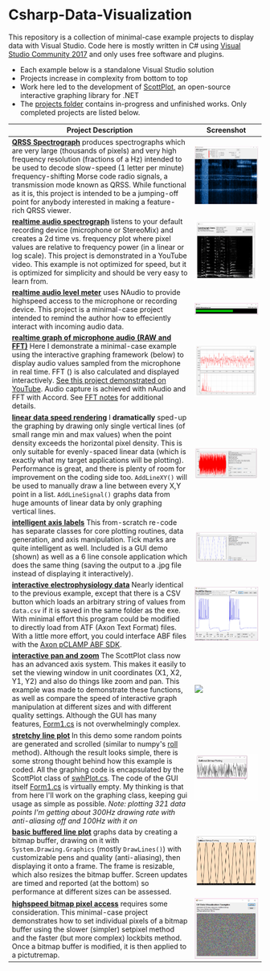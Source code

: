 # Csharp-Data-Visualization
This repository is a collection of minimal-case example projects to display data with Visual Studio. Code here is mostly written in C# using [Visual Studio Community 2017](https://www.visualstudio.com/downloads/) and only uses free software and plugins.

* Each example below is a standalone Visual Studio solution
* Projects increase in complexity from bottom to top
* Work here led to the development of [ScottPlot](https://github.com/swharden/ScottPlot), an open-source interactive graphing library for .NET
* The [projects folder](projects) contains in-progress and unfinished works. Only completed projects are listed below.

Project Description | Screenshot
---|---
**[QRSS Spectrograph](/projects/18-01-14_qrss/)** produces spectrographs which are very large (thousands of pixels) and very high frequency resolution (fractions of a Hz) intended to be used to decode slow-speed (1 letter per minute) frequency-shifting Morse code radio signals, a transmission mode known as QRSS. While functional as it is, this project is intended to be a jumping-off point for anybody interested in making a feature-rich QRSS viewer.|![](/projects/18-01-14_qrss/screenshot_qrss.png)
**[realtime audio spectrograph](/projects/18-01-11_microphone_spectrograph/)** listens to your default recording device (microphone or StereoMix) and creates a 2d time vs. frequency plot where pixel values are relative to frequency power (in a linear or log scale). This project is demonstrated in a YouTube video. This example is not optimized for speed, but it is optimized for simplicity and should be very easy to learn from.|![](/projects/18-01-11_microphone_spectrograph/spectrograph.gif)
**[realtime audio level meter](/projects/18-01-09_microphone_level_meter/)** uses NAudio to provide highspeed access to the microphone or recording device. This project is a minimal-case project intended to remind the author how to effeciently interact with incoming audio data.|![](/projects/18-01-09_microphone_level_meter/screenshot.gif)
**[realtime graph of microphone audio (RAW and FFT)](/projects/17-07-16_microphone/)** Here I demonstrate a minimal-case example using the interactive graphing framework (below) to display audio values sampled from the microphone in real time. FFT () is also calculated and displayed interactively. [See this project demonstrated on YouTube](https://youtu.be/qUlCImYOC8c). Audio capture is achieved with nAudio and FFT with Accord. See [FFT notes](/notes/FFT.md) for additional details. | ![](/projects/17-07-16_microphone/demo.gif)
**[linear data speed rendering](/projects/17-07-03_wav_speed_rendering/)** I **dramatically** sped-up the graphing by drawing only single vertical lines (of small range min and max values) when the point density exceeds the horizontal pixel density. This is only suitable for evenly-spaced linear data (which is exactly what my target applications will be plotting). Performance is great, and there is plenty of room for improvement on the coding side too. `AddLineXY()` will be used to manually draw a line between every X,Y point in a list. `AddLineSignal()` graphs data from huge amounts of linear data by only graphing vertical lines.| ![](/projects/17-07-03_wav_speed_rendering/demo.gif)
**[intelligent axis labels](/projects/17-07-02_nice_axis)** This from-scratch re-code has separate classes for core plotting routines, data generation, and axis manipulation. Tick marks are quite intelligent as well. Included is a GUI demo (shown) as well as a 6 line console application which does the same thing (saving the output to a .jpg file instead of displaying it interactively).| ![](/projects/17-07-02_nice_axis/demo.gif)
**[interactive electrophysiology data](/projects/17-06-26_abf_data)** Nearly identical to the previous example, except that there is a CSV button which loads an arbitrary string of values from `data.csv` if it is saved in the same folder as the exe. With minimal effort this program could be modified to directly load from ATF (Axon Text Format) files. With a little more effort, you could interface ABF files with the [Axon pCLAMP ABF SDK](http://mdc.custhelp.com/app/answers/detail/a_id/18881/~/axon%E2%84%A2-pclamp%C2%AE-abf-file-support-pack-download-page). | ![](projects/17-06-26_abf_data/demo.jpg)
**[interactive pan and zoom](/projects/17-06-25_pan_and_zoom)** The ScottPlot class now has an advanced axis system. This makes it easily to set the viewing window in unit coordinates (X1, X2, Y1, Y2) and also do things like zoom and pan. This example was made to demonstrate these functions, as well as compare the speed of interactive graph manipulation at different sizes and with different quality settings. Although the GUI has many features, [Form1.cs](projects/17-06-25_pan_and_zoom/swharden_demo/Form1.cs) is not overwhelmingly complex. | ![](projects/17-06-25_pan_and_zoom/demo.gif)
**[stretchy line plot](/projects/17-06-24_stretchy_line_plot/)** In this demo some random points are generated and scrolled (similar to numpy's [roll](https://docs.scipy.org/doc/numpy-1.10.0/reference/generated/numpy.roll.html) method). Although the result looks simple, there is some strong thought behind how this example is coded. All the graphing code is encapsulated by the ScottPlot class of [swhPlot.cs](projects/17-06-24_stretchy_line_plot/pixelDrawDrag2/swhPlot.cs). The code of the GUI itself [Form1.cs](projects/17-06-24_stretchy_line_plot/pixelDrawDrag2/Form1.cs) is virtually empty. My thinking is that from here I'll work on the graphing class, keeping gui usage as simple as possible. _Note: plotting 321 data points I'm getting about 300Hz drawing rate with anti-aliasing off and 100Hz with it on_ | ![](/projects/17-06-24_stretchy_line_plot/demo.gif)
**[basic buffered line plot](/projects/17-06-24_buffered_line_plot)** graphs data by creating a bitmap buffer, drawing on it with `System.Drawing.Graphics` (mostly `DrawLines()`) with customizable pens and quality (anti-aliasing), then displaying it onto a frame. The frame is resizable, which also resizes the bitmap buffer. Screen updates are timed and reported (at the bottom) so performance at different sizes can be assessed. | ![](projects/17-06-24_buffered_line_plot/demo.gif)
**[highspeed bitmap pixel access](/projects/18-01-10_fast_pixel_bitmap/)** requires some consideration. This minimal-case project demonstrates how to set individual pixels of a bitmap buffer using the slower (simpler) setpixel method and the faster (but more complex) lockbits method. Once a bitmap buffer is modified, it is then applied to a pictutremap. | ![](/projects/18-01-10_fast_pixel_bitmap/screenshot.png)
